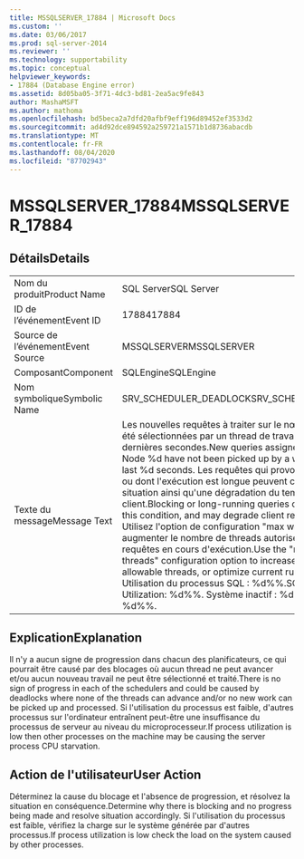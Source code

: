 ```yaml
---
title: MSSQLSERVER_17884 | Microsoft Docs
ms.custom: ''
ms.date: 03/06/2017
ms.prod: sql-server-2014
ms.reviewer: ''
ms.technology: supportability
ms.topic: conceptual
helpviewer_keywords:
- 17884 (Database Engine error)
ms.assetid: 8d05ba05-3f71-4dc3-bd81-2ea5ac9fe843
author: MashaMSFT
ms.author: mathoma
ms.openlocfilehash: bd5beca2a7dfd20afbf9eff196d89452ef3533d2
ms.sourcegitcommit: ad4d92dce894592a259721a1571b1d8736abacdb
ms.translationtype: MT
ms.contentlocale: fr-FR
ms.lasthandoff: 08/04/2020
ms.locfileid: "87702943"
---
```

# <a name="mssqlserver_17884"></a><span data-ttu-id="28b67-102">MSSQLSERVER_17884</span><span class="sxs-lookup"><span data-stu-id="28b67-102">MSSQLSERVER_17884</span></span>
    
## <a name="details"></a><span data-ttu-id="28b67-103">Détails</span><span class="sxs-lookup"><span data-stu-id="28b67-103">Details</span></span>  
  
|||  
|-|-|  
|<span data-ttu-id="28b67-104">Nom du produit</span><span class="sxs-lookup"><span data-stu-id="28b67-104">Product Name</span></span>|<span data-ttu-id="28b67-105">SQL Server</span><span class="sxs-lookup"><span data-stu-id="28b67-105">SQL Server</span></span>|  
|<span data-ttu-id="28b67-106">ID de l’événement</span><span class="sxs-lookup"><span data-stu-id="28b67-106">Event ID</span></span>|<span data-ttu-id="28b67-107">17884</span><span class="sxs-lookup"><span data-stu-id="28b67-107">17884</span></span>|  
|<span data-ttu-id="28b67-108">Source de l’événement</span><span class="sxs-lookup"><span data-stu-id="28b67-108">Event Source</span></span>|<span data-ttu-id="28b67-109">MSSQLSERVER</span><span class="sxs-lookup"><span data-stu-id="28b67-109">MSSQLSERVER</span></span>|  
|<span data-ttu-id="28b67-110">Composant</span><span class="sxs-lookup"><span data-stu-id="28b67-110">Component</span></span>|<span data-ttu-id="28b67-111">SQLEngine</span><span class="sxs-lookup"><span data-stu-id="28b67-111">SQLEngine</span></span>|  
|<span data-ttu-id="28b67-112">Nom symbolique</span><span class="sxs-lookup"><span data-stu-id="28b67-112">Symbolic Name</span></span>|<span data-ttu-id="28b67-113">SRV_SCHEDULER_DEADLOCK</span><span class="sxs-lookup"><span data-stu-id="28b67-113">SRV_SCHEDULER_DEADLOCK</span></span>|  
|<span data-ttu-id="28b67-114">Texte du message</span><span class="sxs-lookup"><span data-stu-id="28b67-114">Message Text</span></span>|<span data-ttu-id="28b67-115">Les nouvelles requêtes à traiter sur le nœud %d n'ont pas été sélectionnées par un thread de travail au cours des %d dernières secondes.</span><span class="sxs-lookup"><span data-stu-id="28b67-115">New queries assigned to process on Node %d have not been picked  up by a worker thread in the last %d seconds.</span></span> <span data-ttu-id="28b67-116">Les requêtes qui provoquent des blocages ou dont l'exécution est longue peuvent causer cette situation ainsi qu'une dégradation du temps de réponse du client.</span><span class="sxs-lookup"><span data-stu-id="28b67-116">Blocking or long-running queries can contribute to this condition, and may degrade client response time.</span></span> <span data-ttu-id="28b67-117">Utilisez l'option de configuration "max worker threads" pour augmenter le nombre de threads autorisés, ou optimisez les requêtes en cours d'exécution.</span><span class="sxs-lookup"><span data-stu-id="28b67-117">Use the "max worker threads" configuration option to increase number  of allowable threads, or optimize current running queries.</span></span>  <span data-ttu-id="28b67-118">Utilisation du processus SQL : %d%%.</span><span class="sxs-lookup"><span data-stu-id="28b67-118">SQL Process Utilization: %d%%.</span></span> <span data-ttu-id="28b67-119">Système inactif : %d%%.</span><span class="sxs-lookup"><span data-stu-id="28b67-119">System Idle: %d%%.</span></span>|  
  
## <a name="explanation"></a><span data-ttu-id="28b67-120">Explication</span><span class="sxs-lookup"><span data-stu-id="28b67-120">Explanation</span></span>  
 <span data-ttu-id="28b67-121">Il n'y a aucun signe de progression dans chacun des planificateurs, ce qui pourrait être causé par des blocages où aucun thread ne peut avancer et/ou aucun nouveau travail ne peut être sélectionné et traité.</span><span class="sxs-lookup"><span data-stu-id="28b67-121">There is no sign of progress in each of the schedulers and could be caused by deadlocks where none of the threads can advance and/or no new work can be picked up and processed.</span></span> <span data-ttu-id="28b67-122">Si l'utilisation du processus est faible, d'autres processus sur l'ordinateur entraînent peut-être une insuffisance du processus de serveur au niveau du microprocesseur.</span><span class="sxs-lookup"><span data-stu-id="28b67-122">If process utilization is low then other processes on the machine may be causing the server process CPU starvation.</span></span>  
  
## <a name="user-action"></a><span data-ttu-id="28b67-123">Action de l'utilisateur</span><span class="sxs-lookup"><span data-stu-id="28b67-123">User Action</span></span>  
 <span data-ttu-id="28b67-124">Déterminez la cause du blocage et l'absence de progression, et résolvez la situation en conséquence.</span><span class="sxs-lookup"><span data-stu-id="28b67-124">Determine why there is blocking and no progress being made and resolve situation accordingly.</span></span> <span data-ttu-id="28b67-125">Si l'utilisation du processus est faible, vérifiez la charge sur le système générée par d'autres processus.</span><span class="sxs-lookup"><span data-stu-id="28b67-125">If process utilization is low check the load on the system caused by other processes.</span></span>  
  
  
